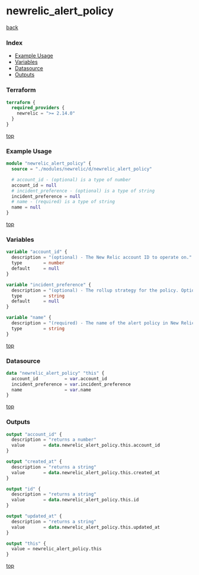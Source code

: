# newrelic_alert_policy

[back](../newrelic.md)

### Index

- [Example Usage](#example-usage)
- [Variables](#variables)
- [Datasource](#datasource)
- [Outputs](#outputs)

### Terraform

```terraform
terraform {
  required_providers {
    newrelic = ">= 2.14.0"
  }
}
```

[top](#index)

### Example Usage

```terraform
module "newrelic_alert_policy" {
  source = "./modules/newrelic/d/newrelic_alert_policy"

  # account_id - (optional) is a type of number
  account_id = null
  # incident_preference - (optional) is a type of string
  incident_preference = null
  # name - (required) is a type of string
  name = null
}
```

[top](#index)

### Variables

```terraform
variable "account_id" {
  description = "(optional) - The New Relic account ID to operate on."
  type        = number
  default     = null
}

variable "incident_preference" {
  description = "(optional) - The rollup strategy for the policy. Options include: `PER_POLICY`, `PER_CONDITION`, or `PER_CONDITION_AND_TARGET`. The default is `PER_POLICY`."
  type        = string
  default     = null
}

variable "name" {
  description = "(required) - The name of the alert policy in New Relic."
  type        = string
}
```

[top](#index)

### Datasource

```terraform
data "newrelic_alert_policy" "this" {
  account_id          = var.account_id
  incident_preference = var.incident_preference
  name                = var.name
}
```

[top](#index)

### Outputs

```terraform
output "account_id" {
  description = "returns a number"
  value       = data.newrelic_alert_policy.this.account_id
}

output "created_at" {
  description = "returns a string"
  value       = data.newrelic_alert_policy.this.created_at
}

output "id" {
  description = "returns a string"
  value       = data.newrelic_alert_policy.this.id
}

output "updated_at" {
  description = "returns a string"
  value       = data.newrelic_alert_policy.this.updated_at
}

output "this" {
  value = newrelic_alert_policy.this
}
```

[top](#index)